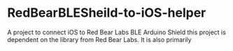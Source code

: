 RedBearBLESheild-to-iOS-helper
==============================

A project to connect iOS to Red Bear Labs BLE Arduino Shield this project is dependent on the library from Red Bear Labs.
It is also primarily
